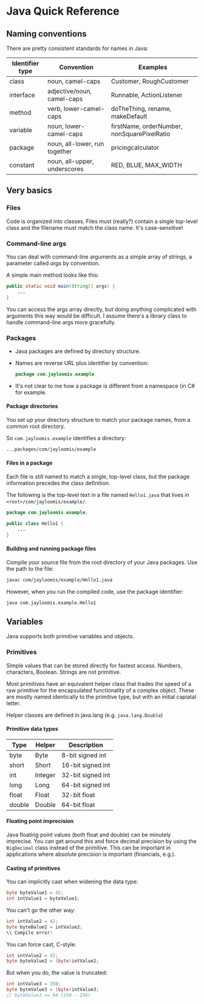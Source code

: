 # Java Quick Reference

## Naming conventions

There are pretty consistent standards for names in Java:

| Identifier type | Convention                    | Examples                                    |
| --------------- | ----------------------------- | ------------------------------------------- |
| class           | noun, camel-caps              | Customer, RoughCustomer                     |
| interface       | adjective/noun, camel-caps    | Runnable, ActionListener                    |
| method          | verb, lower-camel-caps        | doTheThing, rename, makeDefault             |
| variable        | noun, lower-camel-caps        | firstName, orderNumber, nonSquarePixelRatio |
| package         | noun, all-lower, run together | pricingcalculator                           |
| constant        | noun, all-upper, underscores  | RED, BLUE, MAX_WIDTH                        |

## Very basics

### Files

Code is organized into classes. Files must (really?) contain a single top-level
class and the filename must match the class name. It's case-sensitive!

### Command-line args

You can deal with command-line arguments as a simple array of strings, a
parameter called _args_ by convention.

A simple main method looks like this:

```java
public static void main(String[] args) {
    ...
}
```

You can access the args array directly, but doing anything complicated with
arguments this way would be difficult. I assume there's a library class to
handle command-line args more gracefully.

### Packages

*   Java packages are defined by directory structure.
*   Names are reverse URL plus identifier by convention:

    ```java
    package com.jayloomis.example
    ```
    
*   It's not clear to me how a package is different from a namespace (in C#
    for example.
    
#### Package directories

You set up your directory structure to match your package names, from a common
root directory.

So `com.jayloomis.example` identifies a directory:

```bash
...packages/com/jayloomis/example
```

#### Files in a package

Each file is still named to match a single, top-level class, but the package
information precedes the class definition.

The following is the top-level text in a file named `Hello1.java` that lives in
`<root>/com/jayloomis/example/`.

```java
package com.jayloomis.example;

public class Hello1 {
    ...
}
```

#### Building and running package files

Compile your source file from the root directory of your Java packages. Use the
path to the file:

```bash
javac com/jayloomis/example/Hello1.java
```

However, when you run the compiled code, use the package identifier:

```bash
java com.jayloomis.example.Hello1
```

## Variables

Java supports both primitive variables and objects.

### Primitives

Simple values that can be stored directly for fastest access.
Numbers, characters, Boolean. Strings are not primitive.

Most primitives have an equivalent helper class that trades the speed of a raw
primitive for the encapsulated functionality of a complex object. These are
mostly named identically to the primitive type, but with an initial capiatal
letter.

Helper classes are defined in java.lang (e.g. `java.lang.Double`)

#### Primitive data types

| Type   | Helper  | Description       |
| ------ | ------- | ----------------- |
| byte   | Byte    | 8-bit signed int  |
| short  | Short   | 16-bit signed int |
| int    | Integer | 32-bit signed int |
| long   | Long    | 64-bit signed int |
| float  | Float   | 32-bit float      |
| double | Double  | 64-bit float      |

#### Floating point imprecision

Java floating point values (both float and double) can be minutely imprecise.
You can get around this and force decimal precision by using the `BigDecimal`
class instead of the primitive. This can be important in applications where
absolute precision is important (financials, e.g.).

#### Casting of primitives

You can implicitly cast when widening the data type:

```java
byte byteValue1 = 42;
int intValue1 = byteValue1;
```

You can't go the other way:

```java
int intValue2 = 42;
byte byteBalue2 = intValue2;
\\ Compile error!
```

You can force cast, C-style:

```java
int intValue2 = 42;
byte byteValue2 = (byte)intValue2;
```

But when you do, the value is truncated:

```java
int intValue3 = 350;
byte byteValue3 = (byte)intValue3;
// byteValue3 == 94 (350 - 256)
```



<!----|----1----|----2----|----3----|----4----|----5----|----6----|----7----|----8     -->
